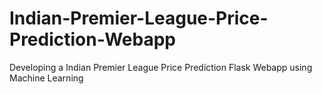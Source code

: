 # Indian-Premier-League-Price-Prediction-Webapp
Developing a Indian Premier League Price Prediction Flask Webapp using Machine Learning
